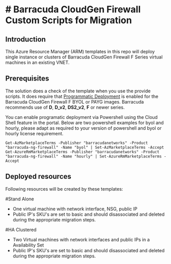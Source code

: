# # Barracuda CloudGen Firewall Custom Scripts for Migration
## Introduction
This Azure Resource Manager (ARM) templates in this repo will deploy single instance or clusters of Barracuda CloudGen Firewall F Series virtual machines in an existing VNET. 

## Prerequisites
The solution does a check of the template when you use the provide scripts. It does require that [Programmatic Deployment](https://azure.microsoft.com/en-us/blog/working-with-marketplace-images-on-azure-resource-manager/) is enabled for the Barracuda CloudGen Firewall F BYOL or PAYG images. Barracuda recommends use of **D**, **D_v2**, **DS2_v2**, **F** or newer series. 

You can enable programatic deployment via Powershell using the Cloud Shell feature in the portal. Below are two powershell examples for byol and hourly, please adapt as required to your version of powershell and byol or hourly license requirement.

`Get-AzMarketplaceTerms -Publisher "barracudanetworks" -Product "barracuda-ng-firewall" -Name "byol" | Set-AzMarketplaceTerms -Accept`
`Get-AzureRmMarketplaceTerms -Publisher "barracudanetworks" -Product "barracuda-ng-firewall" -Name "hourly" | Set-AzureRmMarketplaceTerms -Accept`


## Deployed resources
Following resources will be created by these templates:

#Stand Alone
- One virtual machine with network interface, NSG, public IP
- Public IP's SKU's are set to basic and should disassociated and deleted during the appropriate migration steps. 

#HA Clustered
- Two Virtual machines with network interfaces and public IPs in a Availability Set
- Public IP's SKU's are set to basic and should disassociated and deleted during the appropriate migration steps. 

